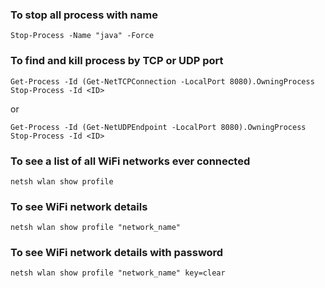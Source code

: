 ### To stop all process with name
```
Stop-Process -Name "java" -Force
```

### To find and kill process by TCP or UDP port
```
Get-Process -Id (Get-NetTCPConnection -LocalPort 8080).OwningProcess
Stop-Process -Id <ID>
```
or 
```
Get-Process -Id (Get-NetUDPEndpoint -LocalPort 8080).OwningProcess
Stop-Process -Id <ID>
```

### To see a list of all WiFi networks ever connected
```
netsh wlan show profile
```

### To see WiFi network details
```
netsh wlan show profile "network_name"
```

### To see WiFi network details with password
```
netsh wlan show profile "network_name" key=clear
```

